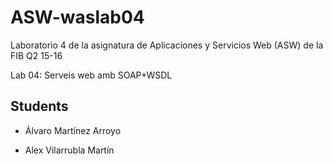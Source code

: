 # ASW-waslab04

Laboratorio 4 de la asignatura de Aplicaciones y Servicios Web (ASW) de la FIB Q2 15-16

Lab 04: Serveis web amb SOAP+WSDL

## Students

- Álvaro Martínez Arroyo

- Alex Vilarrubla Martín
